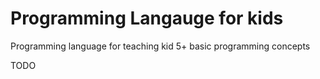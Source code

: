 # Programming Langauge for kids
Programming language for teaching kid 5+ basic programming concepts

TODO
